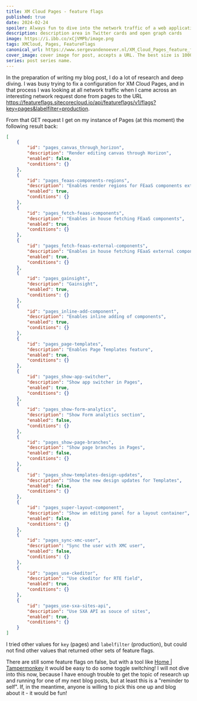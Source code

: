 ```yaml
---
title: XM Cloud Pages - feature flags
published: true
date: 2024-02-24
spoiler: Always fun to dive into the network traffic of a web application. In this case the XM Cloud Pages editor. And what do we see? Feature flags!!
description: description area in Twitter cards and open graph cards
image: https://i.ibb.co/xCjVMPb/image.png
tags: XMCloud, Pages, FeatureFlags
canonical_url: https://www.sergevandenoever.nl/XM_Cloud_Pages_feature_flags
cover_image: cover image for post, accepts a URL. The best size is 1000 x 420.
series: post series name.
---
```

In the preparation of writing my blog post, I do a lot of research and deep diving. I was busy trying to fix a configuration for XM Cloud Pages, and in that process I was looking at all network traffic when I came across an interesting network request done from pages to the URL https://featureflags.sitecorecloud.io/api/featureflags/v1/flags?key=pages&labelfilter=production.

From that GET request I get on my instance of Pages (at this moment) the following result back:

```json
[
    {
        "id": "pages_canvas_through_horizon",
        "description": "Render editing canvas through Horizon",
        "enabled": false,
        "conditions": {}
    },
    {
        "id": "pages_feaas-components-regions",
        "description": "Enables render regions for FEaaS components extensions",
        "enabled": true,
        "conditions": {}
    },
    {
        "id": "pages_fetch-feaas-components",
        "description": "Enables in house fetching FEaaS components",
        "enabled": true,
        "conditions": {}
    },
    {
        "id": "pages_fetch-feaas-external-components",
        "description": "Enables in house fetching FEaaS external components",
        "enabled": true,
        "conditions": {}
    },
    {
        "id": "pages_gainsight",
        "description": "Gainsight",
        "enabled": true,
        "conditions": {}
    },
    {
        "id": "pages_inline-add-component",
        "description": "Enables inline adding of components",
        "enabled": true,
        "conditions": {}
    },
    {
        "id": "pages_page-templates",
        "description": "Enables Page Templates feature",
        "enabled": true,
        "conditions": {}
    },
    {
        "id": "pages_show-app-switcher",
        "description": "Show app switcher in Pages",
        "enabled": true,
        "conditions": {}
    },
    {
        "id": "pages_show-form-analytics",
        "description": "Show Form analytics section",
        "enabled": false,
        "conditions": {}
    },
    {
        "id": "pages_show-page-branches",
        "description": "Show page branches in Pages",
        "enabled": false,
        "conditions": {}
    },
    {
        "id": "pages_show-templates-design-updates",
        "description": "Show the new design updates for Templates",
        "enabled": false,
        "conditions": {}
    },
    {
        "id": "pages_super-layout-component",
        "description": "Show an editing panel for a layout container",
        "enabled": false,
        "conditions": {}
    },
    {
        "id": "pages_sync-xmc-user",
        "description": "Sync the user with XMC user",
        "enabled": false,
        "conditions": {}
    },
    {
        "id": "pages_use-ckeditor",
        "description": "Use ckeditor for RTE field",
        "enabled": true,
        "conditions": {}
    },
    {
        "id": "pages_use-sxa-sites-api",
        "description": "Use SXA API as souce of sites",
        "enabled": true,
        "conditions": {}
    }
]
```

I tried other values for `key` (pages) and `labelfilter` (production), but could not find other values that returned other sets of feature flags. 

There are still some feature flags on false, but with a tool like [Home | Tampermonkey](https://www.tampermonkey.net/) it would be easy to do some toggle switching! I will not dive into this now, because I have enough trouble to get the topic of research up and running for one of my next blog posts, but at least this is a "reminder to self". If, in the meantime, anyone is willing to pick this one up and blog about it - it would be fun!
